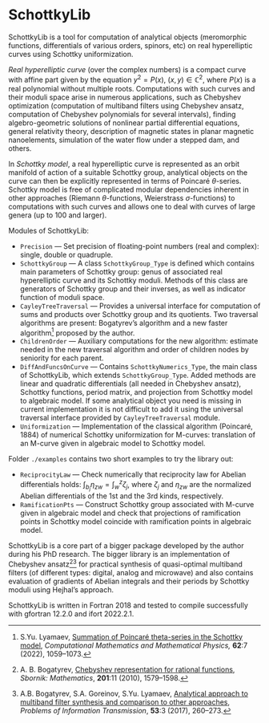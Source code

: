 # SchottkyLib

SchottkyLib is a tool for computation of analytical objects (meromorphic functions, differentials of various orders, spinors, etc) on real hyperelliptic curves using Schottky uniformization. 

*Real hyperelliptic curve* (over the complex numbers) is a compact curve with affine part given by the equation $y^2 = P(x),~(x,y)\in\mathbb{C}^2$, where $P(x)$ is a real polynomial without multiple roots. Computations with such curves and their moduli space arise in numerous applications, such as Chebyshev optimization (computation of multiband filters using Chebyshev ansatz, computation of Chebyshev polynomials for several intervals), finding algebro-geometric solutions of nonlinear partial differential equations, general relativity theory, description of magnetic states in planar magnetic nanoelements, simulation of the water flow under a stepped dam, and others. 

In *Schottky model*, a real hyperelliptic curve is represented as an orbit manifold of action of a suitable Schottky group, analytical objects on the curve can then be explicitly represented in terms of Poincaré $\theta$-series. Schottky model is free of complicated modular dependencies inherent in other approaches (Riemann $\theta$-functions, Weierstrass $\sigma$-functions) to computations with such curves and allows one to deal with curves of large genera (up to 100 and larger).

Modules of SchottkyLib:

- `Precision` — Set precision of floating-point numbers (real and complex): single, double or quadruple.
- `SchottkyGroup` — A class `SchottkyGroup_Type` is defined which contains main parameters of Schottky group: genus of associated real hyperelliptic curve and its Schottky moduli. Methods of this class are generators of Schottky group and their inverses, as well as indicator function of moduli space.
- `CayleyTreeTraversal` — Provides a universal interface for computation of sums and products over Schottky group and its quotients. Two traversal algorithms are present: Bogatyrev’s algorithm and a new faster algorithm[^2] proposed by the author.
- `ChildrenOrder` — Auxiliary computations for the new algorithm: estimate needed in the new traversal algorithm and order of children nodes by seniority for each parent.
- `DiffAndFuncsOnCurve` — Contains `SchottkyNumerics_Type`, the main class of SchottkyLib, which extends `SchottkyGroup_Type`. Added methods are linear and quadratic differentials (all needed in Chebyshev ansatz), Schottky functions, period matrix, and projection from Schottky model to algebraic model. If some analytical object you need is missing in current implementation it is not difficult to add it using the universal traversal interface provided by `CayleyTreeTraversal` module.
- `Uniformization` — Implementation of the classical algorithm (Poincaré, 1884) of numerical Schottky uniformization for M-curves: translation of an M-curve given in algebraic model to Schottky model.

Folder `./examples` contains two short examples to try the library out:

- `ReciprocityLaw` — Check numerically that reciprocity law for Abelian differentials holds: $\int_{b_j}\eta_{zw}=\int_w^z\zeta_j$, where $\zeta_j$ and $\eta_{zw}$ are the normalized Abelian differentials of the 1st and the 3rd kinds, respectively.
- `RamificationPts` — Construct Schottky group associated with M-curve given in algebraic model and check that projections of ramification points in Schottky model coincide with ramification points in algebraic model.

SchottkyLib is a core part of a bigger package developed by the author during his PhD research. The bigger library is an implementation of Chebyshev ansatz[^4][^5] for practical synthesis of quasi-optimal multiband filters (of different types: digital, analog and microwave) and also contains evaluation of gradients of Abelian integrals and their periods by Schottky moduli using Hejhal’s approach. 

SchottkyLib is written in Fortran 2018 and tested to compile successfully with gfortran 12.2.0 and ifort 2022.2.1. 

[^2]: S.Yu. Lyamaev, [Summation of Poincaré theta-series in the Schottky model](https://link.springer.com/article/10.1134/S0965542522070053), *Computational Mathematics and Mathematical Physics,* **62**:7 (2022), 1059–1073.

[^4]: A. B. Bogatyrev, [Chebyshev representation for rational functions](https://doi.org/10.1070/SM2010v201n11ABEH004123), *Sbornik: Mathematics*, **201**:11 (2010), 1579–1598.

[^5]: A.B. Bogatyrev, S.A. Goreinov, S.Yu. Lyamaev, [Analytical approach to multiband filter synthesis and comparison to other approaches](https://link.springer.com/article/10.1134/S0032946017030073), *Problems of Information Transmission*, **53**:3 (2017), 260–273.